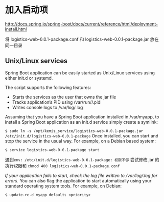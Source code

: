 # 加入启动项

http://docs.spring.io/spring-boot/docs/current/reference/html/deployment-install.html

将 logistics-web-0.0.1-package.conf 和 logistics-web-0.0.1-package.jar 放在同一目录

## Unix/Linux services
Spring Boot application can be easily started as Unix/Linux services using either init.d or systemd.

The script supports the following features:

- Starts the services as the user that owns the jar file
- Tracks application’s PID using /var/run/<appname>/<appname>.pid
- Writes console logs to /var/log/<appname>.log

Assuming that you have a Spring Boot application installed in /var/myapp, to install a Spring Boot application as an init.d service simply create a symlink:

```$ sudo ln -s /opt/kemis_service/logistics-web-0.0.1-package.jar /etc/init.d/logistics-web-0.0.1-package```
Once installed, you can start and stop the service in the usual way. For example, on a Debian based system:

```$ service logistics-web-0.0.1-package start```

遇到```env: /etc/init.d/logistics-web-0.0.1-package: 权限不够```
尝试修改 jar 的执行权限和
```chmod 400 logistics-web-0.0.1-package.conf```

*If your application fails to start, check the log file written to /var/log/<appname>.log for errors.*
You can also flag the application to start automatically using your standard operating system tools. For example, on Debian:

```$ update-rc.d myapp defaults <priority>```
